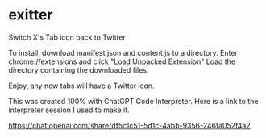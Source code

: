 # exitter
Switch X's Tab icon back to Twitter

To install, download manifest.json and content.js to a directory.
Enter chrome://extensions and click "Load Unpacked Extension"
Load the directory containing the downloaded files.

Enjoy, any new tabs will have a Twitter icon. 

This was created 100% with ChatGPT Code Interpreter.
Here is a link to the interpreter session I used to make it.

https://chat.openai.com/share/df5c1c51-5d1c-4abb-9356-246fa052f4a2
